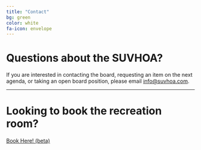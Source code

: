 ```yaml
---
title: "Contact"
bg: green
color: white
fa-icon: envelope
---
```


# Questions about the SUVHOA?
If you are interested in contacting the board, requesting an item on the next agenda, or taking an open board position, please email info@suvhoa.com.

----------

# Looking to book the recreation room?
<!-- Calendly link widget begin -->
#### <center>
  <link href="https://assets.calendly.com/assets/external/widget.css" rel="stylesheet">
  <script src="https://assets.calendly.com/assets/external/widget.js" type="text/javascript" async></script>
  <a href="" onclick="Calendly.initPopupWidget({url: 'https://calendly.com/sysadmininator/4hr'});return false;">Book Here! (beta)</a>
  </center>
<!-- Calendly link widget end -->
